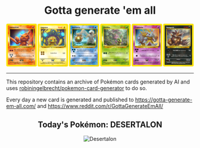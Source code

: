 <h1 align="center">Gotta generate 'em all</h1>

<p align="center">
  <img src="https://github.com/robiningelbrecht/pokemon-card-generator/raw/master/readme/banner.png" alt="Banner">
</p>

---

This repository contains an archive of Pokémon cards generated by AI and uses 
[robiningelbrecht/pokemon-card-generator](https://github.com/robiningelbrecht/pokemon-card-generator) to do so.

Every day a new card is generated and published to https://gotta-generate-em-all.com/ and https://www.reddit.com/r/GottaGenerateEmAll/

<h2 align="center">Today's Pokémon: <!--START_SECTION:pokemon-name-->DESERTALON<!--END_SECTION:pokemon-name--> </h2>

<p align="center">
<!--START_SECTION:pokemon-visual-->
<img src="https://raw.githubusercontent.com/robiningelbrecht/gotta-generate-em-all/master/cards/card-1f31b15a-6340-4f97-a4d6-972c00165d0d.png" alt="Desertalon">
<!--END_SECTION:pokemon-visual-->  
</p>
